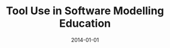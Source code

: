---
abstract: ''
authors:
- Seiko Akayama
- Birgit Demuth
- Timothy Lethbridge
- Marion Scholz
- Perdita Stevens
- Dave Stikkolorum
date: '2014-01-01'
featured: false
publication_types:
- '1'
publishDate: '2014-01-01'
title: Tool Use in Software Modelling Education
url_pdf: http://ceur-ws.org/Vol-1134/paper6.pdf
---